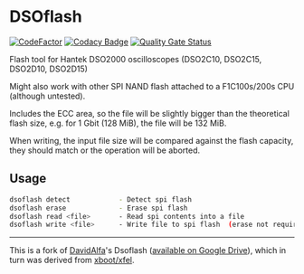 # DSOflash

[![CodeFactor](https://www.codefactor.io/repository/github/jorengarenar/dsoflash/badge)](https://www.codefactor.io/repository/github/jorengarenar/dsoflash)
[![Codacy Badge](https://app.codacy.com/project/badge/Grade/b4e0426ebafe4ae58a1dd295a49018a9)](https://app.codacy.com/gh/Jorengarenar/dsoflash/dashboard?utm_source=gh&utm_medium=referral&utm_content=&utm_campaign=Badge_grade)
[![Quality Gate Status](https://sonarcloud.io/api/project_badges/measure?project=Jorengarenar_dsoflash&metric=alert_status)](https://sonarcloud.io/summary/new_code?id=Jorengarenar_dsoflash)

Flash tool for Hantek DSO2000 oscilloscopes (DSO2C10, DSO2C15, DSO2D10, DSO2D15)

Might also work with other SPI NAND flash attached to a F1C100s/200s CPU (although untested).

Includes the ECC area, so the file will be slightly bigger than the theoretical flash size, e.g. for 1 Gbit (128 MiB), the file will be 132 MiB.

When writing, the input file size will be compared against the flash capacity, they should match or the operation will be aborted.

## Usage
```sh
dsoflash detect            - Detect spi flash
dsoflash erase             - Erase spi flash
dsoflash read <file>       - Read spi contents into a file
dsoflash write <file>      - Write file to spi flash  (erase not required)
```

---

This is a fork of [DavidAlfa](https://www.eevblog.com/forum/profile/?u=555408)'s
Dsoflash ([available on Google Drive](https://drive.google.com/drive/folders/13hwsIJd3eGrnHWCLPcQrPQiAb7rRx3W0)),
which in turn was derived from [xboot/xfel](https://github.com/xboot/xfel).
